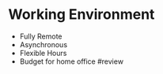 # Working Environment
- Fully Remote
- Asynchronous
- Flexible Hours
- Budget for home office
#review 